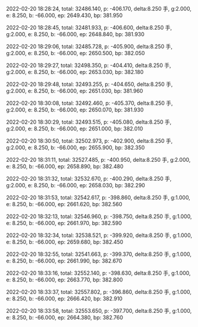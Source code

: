 2022-02-20 18:28:24, total: 32486.140, p: -406.170, delta:8.250 手, g:2.000, e: 8.250, b: -66.000, ep: 2649.430, bp: 381.950

2022-02-20 18:28:45, total: 32481.933, p: -406.600, delta:8.250 手, g:2.000, e: 8.250, b: -66.000, ep: 2648.840, bp: 381.930

2022-02-20 18:29:06, total: 32485.728, p: -405.900, delta:8.250 手, g:2.000, e: 8.250, b: -66.000, ep: 2650.500, bp: 382.050

2022-02-20 18:29:27, total: 32498.350, p: -404.410, delta:8.250 手, g:2.000, e: 8.250, b: -66.000, ep: 2653.030, bp: 382.180

2022-02-20 18:29:48, total: 32493.255, p: -404.650, delta:8.250 手, g:2.000, e: 8.250, b: -66.000, ep: 2651.030, bp: 381.960

2022-02-20 18:30:08, total: 32492.460, p: -405.370, delta:8.250 手, g:2.000, e: 8.250, b: -66.000, ep: 2650.070, bp: 381.930

2022-02-20 18:30:29, total: 32493.515, p: -405.080, delta:8.250 手, g:2.000, e: 8.250, b: -66.000, ep: 2651.000, bp: 382.010

2022-02-20 18:30:50, total: 32502.973, p: -402.900, delta:8.250 手, g:2.000, e: 8.250, b: -66.000, ep: 2655.900, bp: 382.350

2022-02-20 18:31:11, total: 32527.485, p: -400.950, delta:8.250 手, g:2.000, e: 8.250, b: -66.000, ep: 2658.890, bp: 382.480

2022-02-20 18:31:32, total: 32532.670, p: -400.290, delta:8.250 手, g:2.000, e: 8.250, b: -66.000, ep: 2658.030, bp: 382.290

2022-02-20 18:31:53, total: 32542.617, p: -398.860, delta:8.250 手, g:1.000, e: 8.250, b: -66.000, ep: 2661.620, bp: 382.560

2022-02-20 18:32:13, total: 32546.960, p: -398.750, delta:8.250 手, g:1.000, e: 8.250, b: -66.000, ep: 2661.970, bp: 382.590

2022-02-20 18:32:34, total: 32538.521, p: -399.920, delta:8.250 手, g:1.000, e: 8.250, b: -66.000, ep: 2659.680, bp: 382.450

2022-02-20 18:32:55, total: 32541.663, p: -399.370, delta:8.250 手, g:1.000, e: 8.250, b: -66.000, ep: 2661.990, bp: 382.670

2022-02-20 18:33:16, total: 32552.140, p: -398.630, delta:8.250 手, g:1.000, e: 8.250, b: -66.000, ep: 2663.770, bp: 382.800

2022-02-20 18:33:37, total: 32557.802, p: -396.860, delta:8.250 手, g:1.000, e: 8.250, b: -66.000, ep: 2666.420, bp: 382.910

2022-02-20 18:33:58, total: 32553.650, p: -397.700, delta:8.250 手, g:1.000, e: 8.250, b: -66.000, ep: 2664.380, bp: 382.760